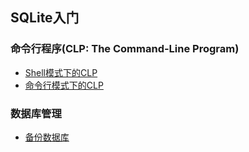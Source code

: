 ## SQLite入门

### 命令行程序(CLP: The Command-Line Program)

- [Shell模式下的CLP](clp_shell_mode/README.md)
- [命令行模式下的CLP](clp_command_line_mode/README.md)

### 数据库管理

- [备份数据库](backing_up_database/README.md)
